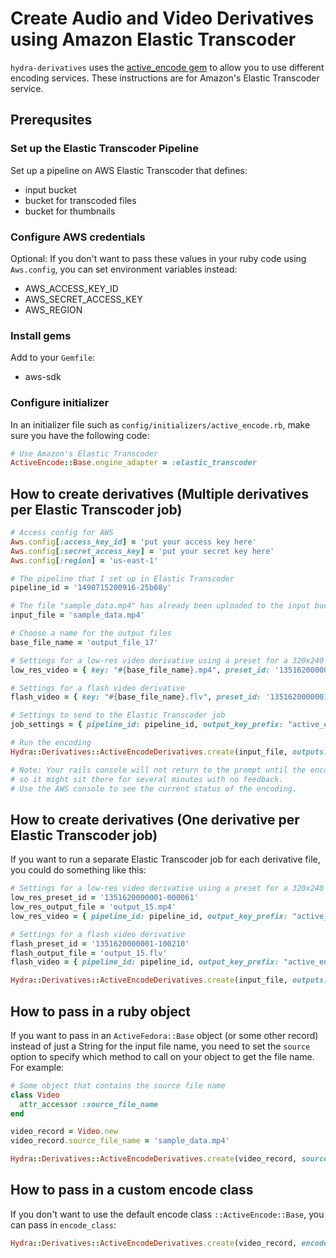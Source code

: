 # Create Audio and Video Derivatives using Amazon Elastic Transcoder

`hydra-derivatives` uses the
[active\_encode gem](https://github.com/projecthydra-labs/active_encode)
to allow you to use different encoding services.
These instructions are for Amazon's Elastic Transcoder service.

## Prerequsites

### Set up the Elastic Transcoder Pipeline

Set up a pipeline on AWS Elastic Transcoder that defines:

* input bucket
* bucket for transcoded files
* bucket for thumbnails

### Configure AWS credentials

Optional: If you don't want to pass these values in your ruby code using `Aws.config`, you can set environment variables instead:

* AWS\_ACCESS\_KEY\_ID
* AWS\_SECRET\_ACCESS\_KEY
* AWS\_REGION

### Install gems

Add to your `Gemfile`:

* aws-sdk

### Configure initializer

In an initializer file such as `config/initializers/active_encode.rb`, make sure you have the following code:

```ruby
# Use Amazon's Elastic Transcoder
ActiveEncode::Base.engine_adapter = :elastic_transcoder
```

## How to create derivatives (Multiple derivatives per Elastic Transcoder job)

```ruby
# Access config for AWS
Aws.config[:access_key_id] = 'put your access key here'
Aws.config[:secret_access_key] = 'put your secret key here'
Aws.config[:region] = 'us-east-1'

# The pipeline that I set up in Elastic Transcoder
pipeline_id = '1490715200916-25b08y'

# The file "sample_data.mp4" has already been uploaded to the input bucket for my pipeline.
input_file = 'sample_data.mp4'

# Choose a name for the output files
base_file_name = 'output_file_17'

# Settings for a low-res video derivative using a preset for a 320x240 resolution mp4 file
low_res_video = { key: "#{base_file_name}.mp4", preset_id: '1351620000001-000061' }

# Settings for a flash video derivative
flash_video = { key: "#{base_file_name}.flv", preset_id: '1351620000001-100210' }

# Settings to send to the Elastic Transcoder job
job_settings = { pipeline_id: pipeline_id, output_key_prefix: "active_encode-demo_app/", outputs: [low_res_video, flash_video] }

# Run the encoding
Hydra::Derivatives::ActiveEncodeDerivatives.create(input_file, outputs: [job_settings])

# Note: Your rails console will not return to the prompt until the encoding is complete,
# so it might sit there for several minutes with no feedback.
# Use the AWS console to see the current status of the encoding.
```

## How to create derivatives (One derivative per Elastic Transcoder job)

If you want to run a separate Elastic Transcoder job for each derivative file, you could do something like this:

```ruby
# Settings for a low-res video derivative using a preset for a 320x240 resolution mp4 file.
low_res_preset_id = '1351620000001-000061'
low_res_output_file = 'output_15.mp4'
low_res_video = { pipeline_id: pipeline_id, output_key_prefix: "active_encode-demo_app/", outputs: [{ key: low_res_output_file, preset_id: low_res_preset_id }] }

# Settings for a flash video derivative
flash_preset_id = '1351620000001-100210'
flash_output_file = 'output_15.flv'
flash_video = { pipeline_id: pipeline_id, output_key_prefix: "active_encode-demo_app/", outputs: [{ key: flash_output_file, preset_id: flash_preset_id }] }

Hydra::Derivatives::ActiveEncodeDerivatives.create(input_file, outputs: [low_res_video, flash_video])
```

## How to pass in a ruby object

If you want to pass in an `ActiveFedora::Base` object (or some other record) instead of just a String for the input file name, you need to set the `source` option to specify which method to call on your object to get the file name.  For example:

```ruby
# Some object that contains the source file name
class Video
  attr_accessor :source_file_name
end

video_record = Video.new
video_record.source_file_name = 'sample_data.mp4'

Hydra::Derivatives::ActiveEncodeDerivatives.create(video_record, source: :source_file_name, outputs: [low_res_video])
```

## How to pass in a custom encode class

If you don't want to use the default encode class `::ActiveEncode::Base`, you can pass in `encode_class`:

```ruby
Hydra::Derivatives::ActiveEncodeDerivatives.create(video_record, encode_class: MyCustomEncode, source: :source_file_name, outputs: [low_res_video])
```

